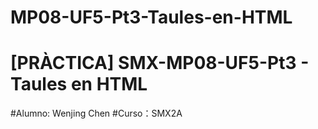 # MP08-UF5-Pt3-Taules-en-HTML
<h1>[PRÀCTICA] SMX-MP08-UF5-Pt3 - Taules en HTML</h1>
#Alumno: Wenjing Chen
#Curso：SMX2A
